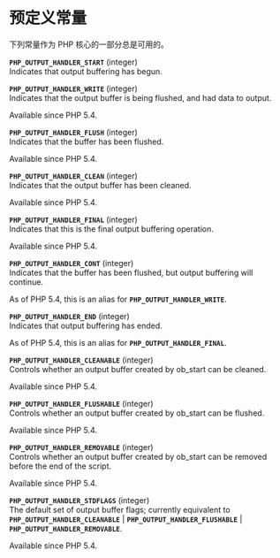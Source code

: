 预定义常量
==========

下列常量作为 PHP 核心的一部分总是可用的。

**`PHP_OUTPUT_HANDLER_START`** (<span class="type">integer</span>)  
Indicates that output buffering has begun.

**`PHP_OUTPUT_HANDLER_WRITE`** (<span class="type">integer</span>)  
Indicates that the output buffer is being flushed, and had data to
output.

Available since PHP 5.4.

**`PHP_OUTPUT_HANDLER_FLUSH`** (<span class="type">integer</span>)  
Indicates that the buffer has been flushed.

Available since PHP 5.4.

**`PHP_OUTPUT_HANDLER_CLEAN`** (<span class="type">integer</span>)  
Indicates that the output buffer has been cleaned.

Available since PHP 5.4.

**`PHP_OUTPUT_HANDLER_FINAL`** (<span class="type">integer</span>)  
Indicates that this is the final output buffering operation.

Available since PHP 5.4.

**`PHP_OUTPUT_HANDLER_CONT`** (<span class="type">integer</span>)  
Indicates that the buffer has been flushed, but output buffering will
continue.

As of PHP 5.4, this is an alias for **`PHP_OUTPUT_HANDLER_WRITE`**.

**`PHP_OUTPUT_HANDLER_END`** (<span class="type">integer</span>)  
Indicates that output buffering has ended.

As of PHP 5.4, this is an alias for **`PHP_OUTPUT_HANDLER_FINAL`**.

**`PHP_OUTPUT_HANDLER_CLEANABLE`** (<span class="type">integer</span>)  
Controls whether an output buffer created by <span
class="function">ob\_start</span> can be cleaned.

Available since PHP 5.4.

**`PHP_OUTPUT_HANDLER_FLUSHABLE`** (<span class="type">integer</span>)  
Controls whether an output buffer created by <span
class="function">ob\_start</span> can be flushed.

Available since PHP 5.4.

**`PHP_OUTPUT_HANDLER_REMOVABLE`** (<span class="type">integer</span>)  
Controls whether an output buffer created by <span
class="function">ob\_start</span> can be removed before the end of the
script.

Available since PHP 5.4.

**`PHP_OUTPUT_HANDLER_STDFLAGS`** (<span class="type">integer</span>)  
The default set of output buffer flags; currently equivalent to
**`PHP_OUTPUT_HANDLER_CLEANABLE`** \| **`PHP_OUTPUT_HANDLER_FLUSHABLE`**
\| **`PHP_OUTPUT_HANDLER_REMOVABLE`**.

Available since PHP 5.4.
